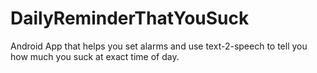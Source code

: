 # DailyReminderThatYouSuck
Android App that helps you set alarms and use text-2-speech to tell you how much you suck at exact time of day.
